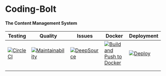 # Coding-Bolt

#### The Content Management System

| Testing  	| Quality   	| Issues  	|  Docker  	| Deployment |
|---	|---	|---	|---	|---	|
|[![CircleCI](https://circleci.com/gh/dukesx/Coding-Bolt/tree/main.svg?style=svg&circle-token=951545bcaf640de98413d994b6e815bc10f8e8d2)](https://circleci.com/gh/dukesx/Coding-Bolt/tree/main)   	|[![Maintainability](https://api.codeclimate.com/v1/badges/9dd9736e7faeeaf0e045/maintainability)](https://codeclimate.com/github/dukesx/Coding-Bolt/maintainability)   	|[![DeepSource](https://deepsource.io/gh/dukesx/Coding-Bolt.svg/?label=active+issues&show_trend=true&token=A7yx_VmPNCiI5BbsJ9_lXqOa)](https://deepsource.io/gh/dukesx/Coding-Bolt/?ref=repository-badge)   	|  [![Build and Push to Docker](https://github.com/dukesx/Coding-Bolt/actions/workflows/main.yml/badge.svg)](https://github.com/dukesx/Coding-Bolt/actions/workflows/main.yml)	| [![Deploy](https://github.com/dukesx/Coding-Bolt/actions/workflows/deploy.yml/badge.svg)](https://github.com/dukesx/Coding-Bolt/actions/workflows/deploy.yml)   |
|   	|   	|   	|   	|   	|    |
|   	|   	|   	|   	|   	|    |
